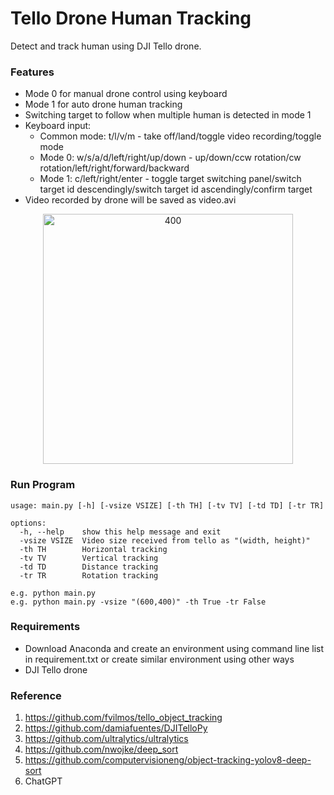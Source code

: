 # Tello Drone Human Tracking
Detect and track human using DJI Tello drone.

### Features

- Mode 0 for manual drone control using keyboard
- Mode 1 for auto drone human tracking
- Switching target to follow when multiple human is detected in mode 1
- Keyboard input:
  - Common mode: t/l/v/m - take off/land/toggle video recording/toggle mode
  - Mode 0: w/s/a/d/left/right/up/down - up/down/ccw rotation/cw rotation/left/right/forward/backward 
  - Mode 1: c/left/right/enter - toggle target switching panel/switch target id descendingly/switch target id ascendingly/confirm target
- Video recorded by drone will be saved as video.avi

<p align="center"> 
    <img src="./info/demo.gif" alt="400" width="400">
</p>

### Run Program

```
usage: main.py [-h] [-vsize VSIZE] [-th TH] [-tv TV] [-td TD] [-tr TR]

options:
  -h, --help    show this help message and exit
  -vsize VSIZE  Video size received from tello as "(width, height)"
  -th TH        Horizontal tracking
  -tv TV        Vertical tracking
  -td TD        Distance tracking
  -tr TR        Rotation tracking

e.g. python main.py 
e.g. python main.py -vsize "(600,400)" -th True -tr False
```

### Requirements

- Download Anaconda and create an environment using command line list in requirement.txt or create similar environment using other ways
- DJI Tello drone

### Reference

1. https://github.com/fvilmos/tello_object_tracking
2. https://github.com/damiafuentes/DJITelloPy
3. https://github.com/ultralytics/ultralytics
4. https://github.com/nwojke/deep_sort
5. https://github.com/computervisioneng/object-tracking-yolov8-deep-sort
6. ChatGPT
 

